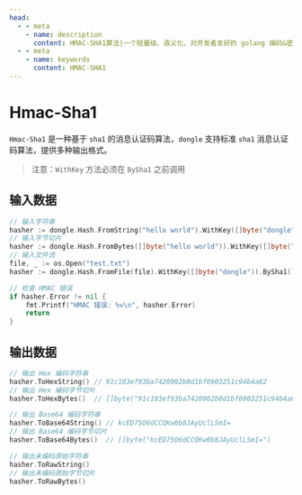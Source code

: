 ```yaml
---
head:
  - - meta
    - name: description
      content: HMAC-SHA1算法|一个轻量级、语义化、对开发者友好的 golang 编码&密码库
  - - meta
    - name: keywords
      content: HMAC-SHA1
---
```


# Hmac-Sha1

`Hmac-Sha1` 是一种基于 `sha1` 的消息认证码算法，`dongle` 支持标准 `sha1` 消息认证码算法，提供多种输出格式。

> 注意：`WithKey` 方法必须在 `BySha1` 之前调用

## 输入数据

```go
// 输入字符串
hasher := dongle.Hash.FromString("hello world").WithKey([]byte("dongle")).BySha1()
// 输入字节切片
hasher := dongle.Hash.FromBytes([]byte("hello world")).WithKey([]byte("dongle")).BySha1()
// 输入文件流
file, _ := os.Open("test.txt")
hasher := dongle.Hash.FromFile(file).WithKey([]byte("dongle")).BySha1()

// 检查 HMAC 错误
if hasher.Error != nil {
	fmt.Printf("HMAC 错误: %v\n", hasher.Error)
	return
}
```

## 输出数据

```go
// 输出 Hex 编码字符串
hasher.ToHexString() // 91c103ef93ba7420902b0d1bf0903251c94b4a62
// 输出 Hex 编码字节切片
hasher.ToHexBytes()  // []byte("91c103ef93ba7420902b0d1bf0903251c94b4a62")

// 输出 Base64 编码字符串
hasher.ToBase64String() // kcED75O6dCCQKw0b8JAyUclLSmI=
// 输出 Base64 编码字节切片
hasher.ToBase64Bytes()  // []byte("kcED75O6dCCQKw0b8JAyUclLSmI=")

// 输出未编码原始字符串
hasher.ToRawString()
// 输出未编码原始字节切片
hasher.ToRawBytes()
```
